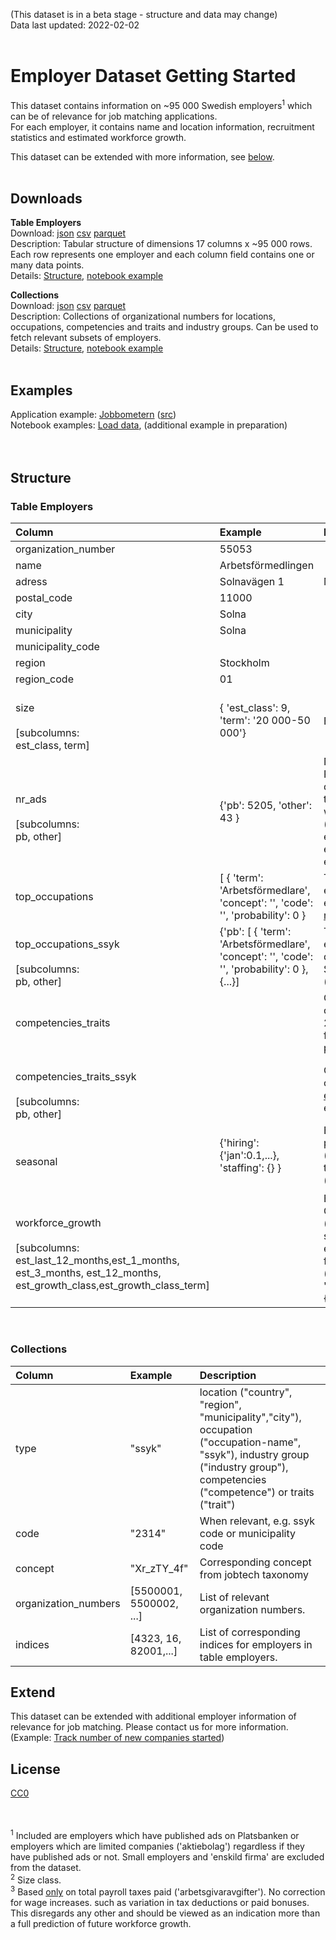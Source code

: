 (This dataset is in a beta stage - structure and data may change)  
Data last updated: 2022-02-02
<br><br>

# Employer Dataset Getting Started

This dataset contains information on ~95 000 Swedish employers<sup>1</sup> which can be of relevance for job matching applications.  
For each employer, it contains name and location information, recruitment statistics and estimated workforce growth.  

This dataset can be extended with more information, see [below](#extend).
<br><br>

## Downloads
**Table Employers**  
Download: [json](https://employer.blob.core.windows.net/data/table_employers.json.zip)  [csv](https://employer.blob.core.windows.net/data/table_employers.csv.zip)  [parquet](https://employer.blob.core.windows.net/data/table_employers.parquet)  
Description: Tabular structure of dimensions 17 columns x ~95 000 rows. Each row represents one employer and each column field contains one or many data points.  
Details: [Structure](#table-employers), [notebook example](https://colab.research.google.com/drive/1x_Wxtn3V8ow3axOb6N9dZidV9bPbStF4?usp=sharing)

**Collections**  
Download: [json](https://employer.blob.core.windows.net/data/collections.json.zip) [csv](https://employer.blob.core.windows.net/data/collections.csv.zip) [parquet](https://employer.blob.core.windows.net/data/collections.parquet)  
Description: Collections of organizational numbers for locations, occupations, competencies and traits and industry groups. Can be used to fetch relevant subsets of employers.  
Details: [Structure](#collections), [notebook example](https://colab.research.google.com/drive/1x_Wxtn3V8ow3axOb6N9dZidV9bPbStF4?usp=sharing)
<br><br>
## Examples
Application example: [Jobbometern](https://test-functions-36r.pages.dev/) (<u>src</u>)  
Notebook examples: [Load data](https://), (additional example in preparation)
<br><br><br>

## Structure

### Table Employers


| Column |  Example | Description |
|:-|:-|:-| 
| organization_number |55053 | 
| name | Arbetsförmedlingen | 
| adress | Solnavägen 1|  Main workplace adress.
| postal_code | 11000| 
| city  | Solna |
| municipality  | Solna |
| municipality_code  
| region | Stockholm |
| region_code | 01 |
| <br>size<br><br>[subcolumns:<br>est_class, term]| { 'est_class': 9, <br> 'term': '20 000-50 000'} | Estimated size of employer<sup>2</sup>
| <br>nr_ads<br><br>[subcolumns:<br>pb, other]| {'pb': 5205, 'other': 43 } | Nr ads from Platsbanken/[historical ads](https://jobtechdev.se/en/products/historical-jobs) dataset ('pb' dataset) and from the [joblinks](https://jobtechdev.se/en/products/ekosystem_foer_annonser) dataset ('other') which below fields use (est_top_occupations, est_top_occupations_ssyk, est_competencies_traits, est_competencies_traits_ssyk).
| top_occupations | [ { 'term': 'Arbetsförmedlare', 'concept': '', 'code': '', 'probability': 0 } | Top occupations (max 20) for employer from the pb dataset encoded as [occupation-names](https://jobtechdev.se/en/products/jobtech-taxonomy).
| <br>top_occupations_ssyk<br><br>[subcolumns:<br>pb, other] | {'pb': [ { 'term': 'Arbetsförmedlare', 'concept': '', 'code': '', 'probability': 0 }, {...}]| Top occupations (max 20) encoded as [SSYK](https://jobtechdev.se/en/products/jobtech-taxonomy) from the pb dataset ('pb') and estimated SSYK from the joblinks dataset ('other').
| competencies_traits | | Corresponding estimated competencies and traits (max 200 per occupation)[enriched](https://jobtechdev.se/en/products/jobad-enrichments) for each occupation from the pb dataset.
| <br>competencies_traits_ssyk<br><br>[subcolumns:<br>pb, other] | | Corresponding estimated competencies and traits [enriched](https://jobtechdev.se/en/products/jobad-enrichments) for each occupation encoded as SSYK.
| <br>seasonal | {'hiring': {'jan':0.1,...}, 'staffing': {} } | Estimated hiring and staffing per month from the pb dataset ('hiring') and the workforce taxes paid by the employer ('staffing')
| <br>workforce_growth<br><br>[subcolumns:<br>est_last_12_months,est_1_months,<br>est_3_months, est_12_months,<br>est_growth_class,est_growth_class_term]  | | Estimated workforce growth<sup>3</sup>: Growth during previous year ('last_12_month'), and time-series predicted growth and estimated standard deviation for coming months ('pred_months_t' / 'pred_months_t_std' for t ∈ {1,3,12} months).

<br>

### Collections

| Column | Example | Description |
|:-|:-|:-|
| type | "ssyk" | location ("country", "region", "municipality","city"), occupation ("occupation-name", "ssyk"), industry group ("industry group"), competencies ("competence") or traits ("trait")
| code | "2314" | When relevant, e.g. ssyk code or municipality code
| concept | "Xr_zTY_4f" | Corresponding concept from jobtech taxonomy
| organization_numbers| [5500001, 5500002, ...] | List of relevant organization numbers.
| indices | [4323, 16, 82001,...] | List of corresponding indices for employers in table employers.


## Extend

This dataset can be extended with additional employer information of relevance for job matching. Please contact us for more information.  
(Example: [Track number of new companies started](#)) 

## License
[CC0](https://creativecommons.org/publicdomain/zero/1.0/)

<br><br>
<sup>1</sup> Included are employers which have published ads on Platsbanken or employers which are limited companies ('aktiebolag') regardless if they have published ads or not. Small employers and 'enskild firma' are excluded from the dataset.  
<sup>2</sup> Size class.  
<sup>3</sup> Based <u>only</u> on total payroll taxes paid ('arbetsgivaravgifter'). No correction for wage increases. such as variation in tax deductions or paid bonuses. This disregards any other and should be viewed as an indication more than a full prediction of future workforce growth.
